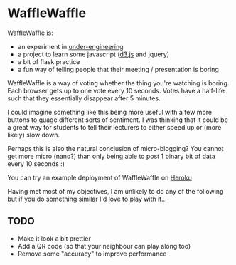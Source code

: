 # WaffleWaffle

WaffleWaffle is:
- an experiment in [under-engineering](http://www.underengineering.com/2014/05/22/DIY-NoSql/)
- a project to learn some javascript ([d3.js](http://bost.ocks.org/mike/path/) and jquery)
- a bit of flask practice
- a fun way of telling people that their meeting / presentation is boring

WaffleWaffle is a way of voting whether the thing you're watching is boring.  Each browser gets up to
one vote every 10 seconds.  Votes have a half-life such that they essentially disappear after 5 minutes.

I could imagine something like this being more useful with a few more buttons to guage different sorts
of sentiment.  I was thinking that it could be a great way for students to tell their lecturers to 
either speed up or (more likely) slow down.

Perhaps this is also the natural conclusion of micro-blogging?  You cannot get more micro (nano?) than
only being able to post 1 binary bit of data every 10 seconds :)

You can try an example deployment of WaffleWaffle on [Heroku](wafflewaffle.herokuapp.com)

Having met most of my objectives, I am unlikely to do any of the following but if you do something similar
I'd love to play with it...

## TODO
* Make it look a bit prettier
* Add a QR code (so that your neighbour can play along too)
* Remove some "accuracy" to improve performance
